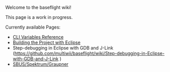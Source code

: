 Welcome to the baseflight wiki!

This page is a work in progress.

Currently available Pages:
* [CLI Variables Reference](https://github.com/multiwii/baseflight/wiki/CLI-Variables)
* [Building the Project with Eclipse](https://github.com/multiwii/baseflight/wiki/Building-with-Eclipse)
* Step-debugging in Eclipse with GDB and J-Link (https://github.com/multiwii/baseflight/wiki/Step-debugging-in-Eclipse-with-GDB-and-J-Link )
* [SBUS/Spektrum/Graupner](https://github.com/multiwii/baseflight/wiki/SerialRX--like-SpekSat,-Futaba-SBUS,-Graupner-SUMD)